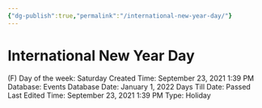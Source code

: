```yaml
---
{"dg-publish":true,"permalink":"/international-new-year-day/"}
---
```


# International New Year Day

(F) Day of the week: Saturday
Created Time: September 23, 2021 1:39 PM
Database: Events Database
Date: January 1, 2022
Days Till Date: Passed
Last Edited Time: September 23, 2021 1:39 PM
Type: Holiday